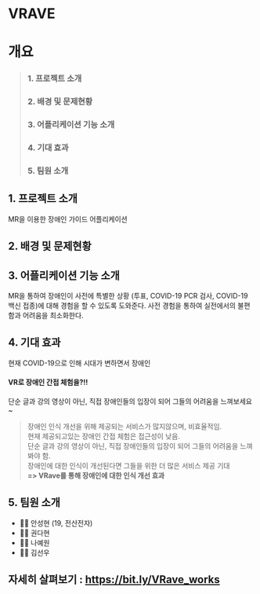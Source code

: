 # VRAVE


# 개요
 > ### 1. 프로젝트 소개
 > ### 2. 배경 및 문제현황
 > ### 3. 어플리케이션 기능 소개
 > ### 4. 기대 효과
 > ### 5. 팀원 소개


## 1. 프로젝트 소개
MR을 이용한 장애인 가이드 어플리케이션


## 2. 배경 및 문제현황


## 3. 어플리케이션 기능 소개
MR을 통하여 장애인이 사전에 특별한 상황 (투표, COVID-19 PCR 검사, COVID-19 백신 접종)에 대해 경험을 할 수 있도록 도와준다. 사전 경험을 통하여 실전에서의 불편함과 어려움을 최소화한다.


## 4. 기대 효과
현재 COVID-19으로 인해 시대가 변하면서 장애인

#### VR로 장애인 간접 체험을?!!   
단순 글과 강의 영상이 아닌, 직접 장애인들의 입장이 되어 그들의 어려움을 느껴보세요~   
> 장애인 인식 개선을 위해 제공되는 서비스가 많지않으며, 비효율적임.   
현재 제공되고있는 장애인 간접 체험은 접근성이 낮음.   
단순 글과 강의 영상이 아닌, 직접 장애인들의 입장이 되어 그들의 어려움을 느껴봐야 함.   
장애인에 대한 인식이 개선된다면 그들을 위한 더 많은 서비스 제공 기대   
**=> VRave를 통해 장애인에 대한 인식 개선 효과**   


## 5. 팀원 소개
* 🧑‍💻 안성현 (19, 전산전자)
* 👩‍💻 권다현
* 👩‍💻 나예원
* 🧑‍💻 김선우


## 자세히 살펴보기 : <https://bit.ly/VRave_works>
